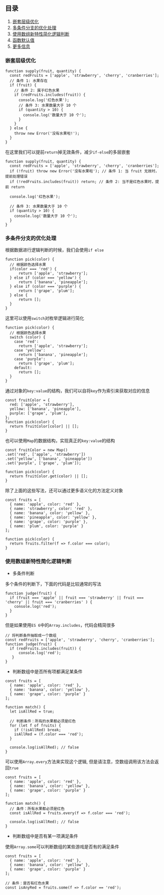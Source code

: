 ## 目录
1. [嵌套层级优化](#嵌套层级优化)
2. [多条件分支的优化处理](#多条件分支的优化处理)
3. [使用数组新特性简化逻辑判断](#使用数组新特性简化逻辑判断)
4. [函数默认值](#函数默认值)
5. [更多信息](#更多信息)

### 嵌套层级优化
```
function supply(fruit, quantity) {
  const redFruits = ['apple', 'strawberry', 'cherry', 'cranberries'];
  // 条件 1: 水果存在
  if (fruit) {
    // 条件 2: 属于红色水果
    if (redFruits.includes(fruit)) {
      console.log('红色水果');
      // 条件 3: 水果数量大于 10 个
      if (quantity > 10) {
        console.log('数量大于 10 个');
      }
    }
  } else {
    throw new Error('没有水果啦!');
  }
}
```
在这里我们可以提前`return`掉无效条件，减少`if-else`的多层嵌套
```
function supply(fruit, quantity) {
  const redFruits = ['apple', 'strawberry', 'cherry', 'cranberries'];
  if (!fruit) throw new Error('没有水果啦'); // 条件 1: 当 fruit 无效时，提前处理错误
  if (!redFruits.includes(fruit)) return; // 条件 2: 当不是红色水果时，提前 return
  
  console.log('红色水果');
  
  // 条件 3: 水果数量大于 10 个
  if (quantity > 10) {
    console.log('数量大于 10 个');
  }
}
```
### 多条件分支的优化处理
根据数据进行逻辑判断的时候，我们会使用`if else`
```
function pick(color) {
  // 根据颜色选择水果
  if(color === 'red') {
      return ['apple', 'strawberry']; 
  } else if (color === 'yellow') {
      return ['banana', 'pineapple'];
  } else if (color === 'purple') {
      return ['grape', 'plum'];
  } else {
      return [];
  }
}
```
这里可以使用`switch`对枚举逻辑进行简化
```
function pick(color) {
  // 根据颜色选择水果
  switch (color) {
    case 'red':
      return ['apple', 'strawberry'];
    case 'yellow':
      return ['banana', 'pineapple'];
    case 'purple':
      return ['grape', 'plum'];
    default:
      return [];
  }
}
```
通过对象的`key:value`的结构，我们可以自将`key`作为索引来获取对应的信息
```
const fruitColor = {
  red: ['apple', 'strawberry'],
  yellow: ['banana', 'pineapple'],
  purple: ['grape', 'plum'],
};
function pick(color) {
  return fruitColor[color] || [];
}
```
也可以使用`Map`的数据结构，实现真正的`key:value`的结构
```
const fruitColor = new Map()
.set('red', ['apple', 'strawberry'])
.set('yellow', ['banana', 'pineapple'])
.set('purple', ['grape', 'plum']);

function pick(color) {
  return fruitColor.get(color) || [];
}
```
除了上面的这些写法，还可以通过更多语义化的方法定义对象
```
const fruits = [
  { name: 'apple', color: 'red' }, 
  { name: 'strawberry', color: 'red' }, 
  { name: 'banana', color: 'yellow' }, 
  { name: 'pineapple', color: 'yellow' }, 
  { name: 'grape', color: 'purple' }, 
  { name: 'plum', color: 'purple' }
];

function pick(color) {
  return fruits.filter(f => f.color === color);
}
```
### 使用数组新特性简化逻辑判断
* 多条件判断

多个条件的判断下，下面的代码是比较通常的写法
```
function judge(fruit) {
  if (fruit === 'apple' || fruit === 'strawberry' || fruit === 'cherry' || fruit === 'cranberries' ) {
    console.log('red');
  }
}
```
但是如果使用`ES 6`中的`Array.includes`，代码会精简很多
```
// 将判断条件抽取成一个数组
const redFruits = ['apple', 'strawberry', 'cherry', 'cranberries'];
function judge(fruit) {
  if (redFruits.includes(fruit)) {
      console.log('red');
   }
}
```
* 判断数组中是否所有项都满足某条件
```
const fruits = [
  { name: 'apple', color: 'red' },
  { name: 'banana', color: 'yellow' },
  { name: 'grape', color: 'purple' }
];

function match() {
  let isAllRed = true;

  // 判断条件：所有的水果都必须是红色
  for (let f of fruits) {
    if (!isAllRed) break;
    isAllRed = (f.color === 'red');
  }

  console.log(isAllRed); // false
}
```
可以使用`Array.every`方法来实现这个逻辑, 但是请注意，空数组调用该方法会返回`true`
```
const fruits = [
  { name: 'apple', color: 'red' },
  { name: 'banana', color: 'yellow' },
  { name: 'grape', color: 'purple' }
];

function match() {
  // 条件：所有水果都必须是红色
  const isAllRed = fruits.every(f => f.color === 'red');

  console.log(isAllRed); // false
}
```
* 判断数组中是否有某一项满足条件

使用`Array.some`可以判断数组的某些游戏是否有的满足条件
```
const fruits = [
  { name: 'apple', color: 'red' },
  { name: 'banana', color: 'yellow' },
  { name: 'grape', color: 'purple' }
];

// 条件：是否有红色水果 
const isAnyRed = fruits.some(f => f.color == 'red');
```
